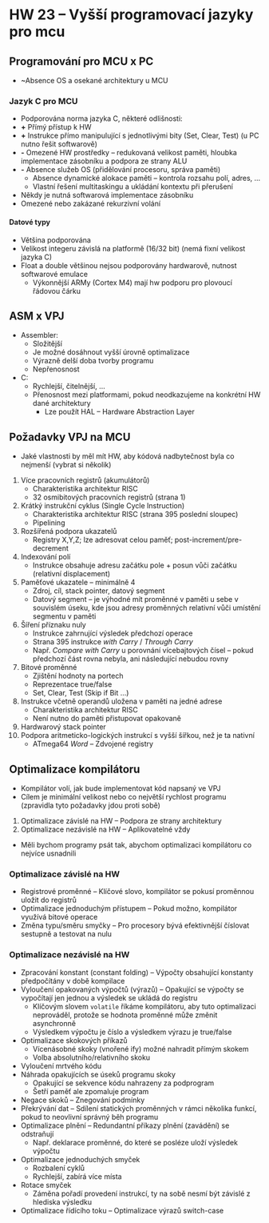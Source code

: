 # HW 23 – Vyšší programovací jazyky pro mcu

## Programování pro MCU x PC

* ~Absence OS a osekané architektury u MCU

### Jazyk C pro MCU

* Podporována norma jazyka C, některé odlišnosti:
* __+__ Přímý přístup k HW
* __+__ Instrukce přímo manipulující s jednotlivými bity (Set, Clear, Test) (u PC nutno řešit softwarově)
* __-__ Omezené HW prostředky – redukovaná velikost paměti, hloubka implementace zásobníku a podpora ze strany ALU
* __-__ Absence služeb OS (přidělování procesoru, správa paměti)
  * Absence dynamické alokace paměti – kontrola rozsahu polí, adres, ...
  * Vlastní řešení multitaskingu a ukládání kontextu při přerušení
* Někdy je nutná softwarová implementace zásobníku
* Omezené nebo zakázané rekurzivní volání

#### Datové typy

* Většina podporována
* Velikost integeru závislá na platformě (16/32 bit) (nemá fixní velikost jazyka C)
* Float a double většinou nejsou podporovány hardwarově, nutnost softwarové emulace
  * Výkonnější ARMy (Cortex M4) mají hw podporu pro plovoucí řádovou čárku

## ASM x VPJ

* Assembler:
  * Složitější
  * Je možné dosáhnout vyšší úrovně optimalizace
  * Výrazně delší doba tvorby programu
  * Nepřenosnost
* C:
  * Rychlejší, čitelnější, ...
  * Přenosnost mezi platformami, pokud neodkazujeme na konkrétní HW dané architektury
    * Lze použít HAL – Hardware Abstraction Layer

## Požadavky VPJ na MCU

* Jaké vlastnosti by měl mít HW, aby kódová nadbytečnost byla co nejmenší (vybrat si několik)

1. Více pracovních registrů (akumulátorů)
    * Charakteristika architektur RISC
    * 32 osmibitových pracovních registrů (strana 1)
2. Krátký instrukční cyklus (Single Cycle Instruction)
    * Charakteristika architektur RISC (strana 395 poslední sloupec)
    * Pipelining
3. Rozšířená podpora ukazatelů
    * Registry X,Y,Z; lze adresovat celou paměť; post-increment/pre-decrement
4. Indexování polí
    * Instrukce obsahuje adresu začátku pole + posun vůči začátku (relativní displacement)
5. Paměťové ukazatele – minimálně 4
    * Zdroj, cíl, stack pointer, datový segment
    * Datový segment – je výhodné mít proměnné v paměti u sebe v souvislém úseku, kde jsou adresy proměnných relativní vůči umístění segmentu v paměti
6. Šíření příznaku nuly
    * Instrukce zahrnující výsledek předchozí operace
    * Strana 395 instrukce _with Carry_ / _Through Carry_
    * Např. _Compare with Carry_ u porovnání vícebajtových čísel – pokud předchozí část rovna nebyla, ani následující nebudou rovny
7. Bitové proměnné
    * Zjištění hodnoty na portech
    * Reprezentace true/false
    * Set, Clear, Test (Skip if Bit ...)
8. Instrukce včetně operandů uložena v paměti na jedné adrese
    * Charakteristika architektur RISC
    * Není nutno do paměti přistupovat opakovaně
9. Hardwarový stack pointer
10. Podpora aritmeticko-logických instrukcí s vyšší šířkou, než je ta nativní
    * ATmega64 _Word_ – Zdvojené registry

## Optimalizace kompilátoru

* Kompilátor volí, jak bude implementovat kód napsaný ve VPJ
* Cílem je minimální velikost nebo co největší rychlost programu (zpravidla tyto požadavky jdou proti sobě)

1. Optimalizace závislé na HW – Podpora ze strany architektury
2. Optimalizace nezávislé na HW – Aplikovatelné vždy

* Měli bychom programy psát tak, abychom optimalizaci kompilátoru co nejvíce usnadnili

### Optimalizace závislé na HW

* Registrové proměnné – Klíčové slovo, kompilátor se pokusí proměnnou uložit do registrů
* Optimalizace jednoduchým přístupem – Pokud možno, kompilátor využívá bitové operace
* Změna typu/směru smyčky – Pro procesory bývá efektivnější číslovat sestupně a testovat na nulu

### Optimalizace nezávislé na HW

* Zpracování konstant (constant folding) – Výpočty obsahující konstanty předpočítány v době kompilace
* Vyloučení opakovaných výpočtů (výrazů) – Opakující se výpočty se vypočítají jen jednou a výsledek se ukládá do registru
  * Klíčovým slovem `volatile` říkáme kompilátoru, aby tuto optimalizaci neprováděl, protože se hodnota proměnné může změnit asynchronně
  * Výsledkem výpočtu je číslo a výsledkem výrazu je true/false
* Optimalizace skokových příkazů
  * Vícenásobné skoky (vnořené ify) možné nahradit přímým skokem
  * Volba absolutního/relativního skoku
* Vyloučení mrtvého kódu
* Náhrada opakujících se úseků programu skoky
  * Opakující se sekvence kódu nahrazeny za podprogram
  * Šetří paměť ale zpomaluje program
* Negace skoků – Znegování podmínky
* Překrývání dat – Sdílení statických proměnných v rámci několika funkcí, pokud to neovlivní správný běh programu
* Optimalizace plnění – Redundantní příkazy plnění (zavádění) se odstraňují
  * Např. deklarace proměnné, do které se posléze uloží výsledek výpočtu
* Optimalizace jednoduchých smyček
  * Rozbalení cyklů
  * Rychlejší, zabírá více místa
* Rotace smyček
  * Záměna pořadí provedení instrukcí, ty na sobě nesmí být závislé z hlediska výsledku
* Optimalizace řídícího toku – Optimalizace výrazů switch-case
